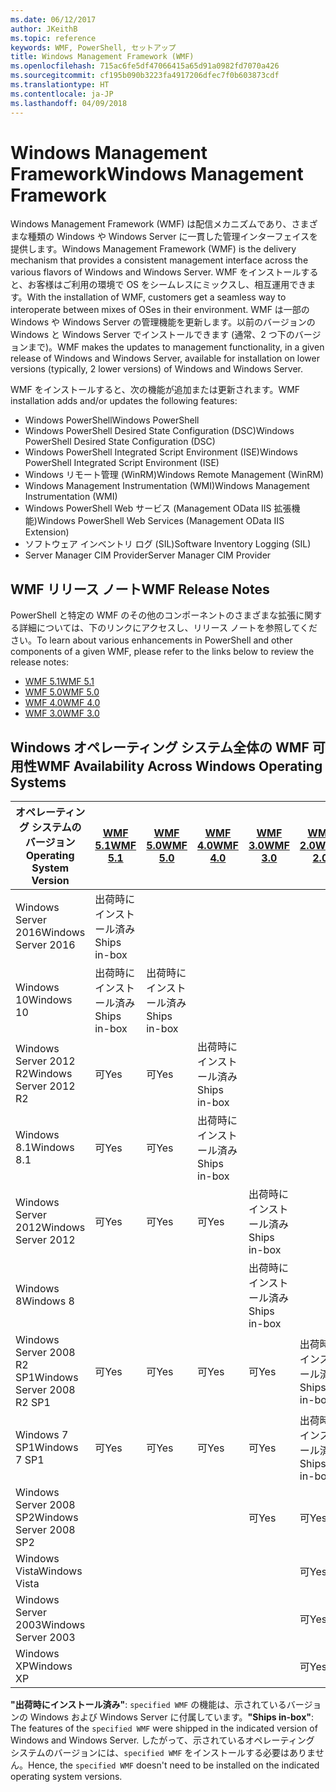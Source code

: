```yaml
---
ms.date: 06/12/2017
author: JKeithB
ms.topic: reference
keywords: WMF, PowerShell, セットアップ
title: Windows Management Framework (WMF)
ms.openlocfilehash: 715ac6fe5df47066415a65d91a0982fd7070a426
ms.sourcegitcommit: cf195b090b3223fa4917206dfec7f0b603873cdf
ms.translationtype: HT
ms.contentlocale: ja-JP
ms.lasthandoff: 04/09/2018
---
```

# <a name="windows-management-framework"></a><span data-ttu-id="8c2c5-103">Windows Management Framework</span><span class="sxs-lookup"><span data-stu-id="8c2c5-103">Windows Management Framework</span></span>

<span data-ttu-id="8c2c5-104">Windows Management Framework (WMF) は配信メカニズムであり、さまざまな種類の Windows や Windows Server に一貫した管理インターフェイスを提供します。</span><span class="sxs-lookup"><span data-stu-id="8c2c5-104">Windows Management Framework (WMF) is the delivery mechanism that provides a consistent management interface across the various flavors of Windows and Windows Server.</span></span>
<span data-ttu-id="8c2c5-105">WMF をインストールすると、お客様はご利用の環境で OS をシームレスにミックスし、相互運用できます。</span><span class="sxs-lookup"><span data-stu-id="8c2c5-105">With the installation of WMF, customers get a seamless way to interoperate between mixes of OSes in their environment.</span></span>
<span data-ttu-id="8c2c5-106">WMF は一部の Windows や Windows Server の管理機能を更新します。以前のバージョンの Windows と Windows Server でインストールできます (通常、2 つ下のバージョンまで)。</span><span class="sxs-lookup"><span data-stu-id="8c2c5-106">WMF makes the updates to management functionality, in a given release of Windows and Windows Server, available for installation on lower versions (typically, 2 lower versions) of Windows and Windows Server.</span></span>

<span data-ttu-id="8c2c5-107">WMF をインストールすると、次の機能が追加または更新されます。</span><span class="sxs-lookup"><span data-stu-id="8c2c5-107">WMF installation adds and/or updates the following features:</span></span>

- <span data-ttu-id="8c2c5-108">Windows PowerShell</span><span class="sxs-lookup"><span data-stu-id="8c2c5-108">Windows PowerShell</span></span>
- <span data-ttu-id="8c2c5-109">Windows PowerShell Desired State Configuration (DSC)</span><span class="sxs-lookup"><span data-stu-id="8c2c5-109">Windows PowerShell Desired State Configuration (DSC)</span></span>
- <span data-ttu-id="8c2c5-110">Windows PowerShell Integrated Script Environment (ISE)</span><span class="sxs-lookup"><span data-stu-id="8c2c5-110">Windows PowerShell Integrated Script Environment (ISE)</span></span>
- <span data-ttu-id="8c2c5-111">Windows リモート管理 (WinRM)</span><span class="sxs-lookup"><span data-stu-id="8c2c5-111">Windows Remote Management (WinRM)</span></span>
- <span data-ttu-id="8c2c5-112">Windows Management Instrumentation (WMI)</span><span class="sxs-lookup"><span data-stu-id="8c2c5-112">Windows Management Instrumentation (WMI)</span></span>
- <span data-ttu-id="8c2c5-113">Windows PowerShell Web サービス (Management OData IIS 拡張機能)</span><span class="sxs-lookup"><span data-stu-id="8c2c5-113">Windows PowerShell Web Services (Management OData IIS Extension)</span></span>
- <span data-ttu-id="8c2c5-114">ソフトウェア インベントリ ログ (SIL)</span><span class="sxs-lookup"><span data-stu-id="8c2c5-114">Software Inventory Logging (SIL)</span></span>
- <span data-ttu-id="8c2c5-115">Server Manager CIM Provider</span><span class="sxs-lookup"><span data-stu-id="8c2c5-115">Server Manager CIM Provider</span></span>

## <a name="wmf-release-notes"></a><span data-ttu-id="8c2c5-116">WMF リリース ノート</span><span class="sxs-lookup"><span data-stu-id="8c2c5-116">WMF Release Notes</span></span>

<span data-ttu-id="8c2c5-117">PowerShell と特定の WMF のその他のコンポーネントのさまざまな拡張に関する詳細については、下のリンクにアクセスし、リリース ノートを参照してください。</span><span class="sxs-lookup"><span data-stu-id="8c2c5-117">To learn about various enhancements in PowerShell and other components of a given WMF, please refer to the links below to review the release notes:</span></span>

- [<span data-ttu-id="8c2c5-118">WMF 5.1</span><span class="sxs-lookup"><span data-stu-id="8c2c5-118">WMF 5.1</span></span>](5.1/release-notes.md)
- [<span data-ttu-id="8c2c5-119">WMF 5.0</span><span class="sxs-lookup"><span data-stu-id="8c2c5-119">WMF 5.0</span></span>](5.0/releasenotes.md)
- [<span data-ttu-id="8c2c5-120">WMF 4.0</span><span class="sxs-lookup"><span data-stu-id="8c2c5-120">WMF 4.0</span></span>](https://download.microsoft.com/download/3/D/6/3D61D262-8549-4769-A660-230B67E15B25/Windows%20Management%20Framework%204%200%20Release%20Notes.docx)
- [<span data-ttu-id="8c2c5-121">WMF 3.0</span><span class="sxs-lookup"><span data-stu-id="8c2c5-121">WMF 3.0</span></span>](https://download.microsoft.com/download/E/7/6/E76850B8-DA6E-4FF5-8CCE-A24FC513FD16/WMF%203%20Release%20Notes.docx)

## <a name="wmf-availability-across-windows-operating-systems"></a><span data-ttu-id="8c2c5-122">Windows オペレーティング システム全体の WMF 可用性</span><span class="sxs-lookup"><span data-stu-id="8c2c5-122">WMF Availability Across Windows Operating Systems</span></span>

| <span data-ttu-id="8c2c5-123">オペレーティング システムのバージョン</span><span class="sxs-lookup"><span data-stu-id="8c2c5-123">Operating System Version</span></span> | [<span data-ttu-id="8c2c5-124">WMF 5.1</span><span class="sxs-lookup"><span data-stu-id="8c2c5-124">WMF 5.1</span></span>](https://aka.ms/wmf51download) | [<span data-ttu-id="8c2c5-125">WMF 5.0</span><span class="sxs-lookup"><span data-stu-id="8c2c5-125">WMF 5.0</span></span>](https://aka.ms/wmf5download) | [<span data-ttu-id="8c2c5-126">WMF 4.0</span><span class="sxs-lookup"><span data-stu-id="8c2c5-126">WMF 4.0</span></span>](https://aka.ms/wmf4download) |  [<span data-ttu-id="8c2c5-127">WMF 3.0</span><span class="sxs-lookup"><span data-stu-id="8c2c5-127">WMF 3.0</span></span>](https://aka.ms/wmf3download) | [<span data-ttu-id="8c2c5-128">WMF 2.0</span><span class="sxs-lookup"><span data-stu-id="8c2c5-128">WMF 2.0</span></span>](https://aka.ms/wmf2download) |
| ------------------------ | ----------- | ----------- | ----------- | ------------ |  ------------- |
| <span data-ttu-id="8c2c5-129">Windows Server 2016</span><span class="sxs-lookup"><span data-stu-id="8c2c5-129">Windows Server 2016</span></span> | <span data-ttu-id="8c2c5-130">出荷時にインストール済み</span><span class="sxs-lookup"><span data-stu-id="8c2c5-130">Ships in-box</span></span> |  |  |  |  |
| <span data-ttu-id="8c2c5-131">Windows 10</span><span class="sxs-lookup"><span data-stu-id="8c2c5-131">Windows 10</span></span> | <span data-ttu-id="8c2c5-132">出荷時にインストール済み</span><span class="sxs-lookup"><span data-stu-id="8c2c5-132">Ships in-box</span></span> | <span data-ttu-id="8c2c5-133">出荷時にインストール済み</span><span class="sxs-lookup"><span data-stu-id="8c2c5-133">Ships in-box</span></span>  | | | |
| <span data-ttu-id="8c2c5-134">Windows Server 2012 R2</span><span class="sxs-lookup"><span data-stu-id="8c2c5-134">Windows Server 2012 R2</span></span>| <span data-ttu-id="8c2c5-135">可</span><span class="sxs-lookup"><span data-stu-id="8c2c5-135">Yes</span></span> | <span data-ttu-id="8c2c5-136">可</span><span class="sxs-lookup"><span data-stu-id="8c2c5-136">Yes</span></span> | <span data-ttu-id="8c2c5-137">出荷時にインストール済み</span><span class="sxs-lookup"><span data-stu-id="8c2c5-137">Ships in-box</span></span> |  |  |
| <span data-ttu-id="8c2c5-138">Windows 8.1</span><span class="sxs-lookup"><span data-stu-id="8c2c5-138">Windows 8.1</span></span> | <span data-ttu-id="8c2c5-139">可</span><span class="sxs-lookup"><span data-stu-id="8c2c5-139">Yes</span></span> | <span data-ttu-id="8c2c5-140">可</span><span class="sxs-lookup"><span data-stu-id="8c2c5-140">Yes</span></span> |  <span data-ttu-id="8c2c5-141">出荷時にインストール済み</span><span class="sxs-lookup"><span data-stu-id="8c2c5-141">Ships in-box</span></span> |  |  |
| <span data-ttu-id="8c2c5-142">Windows Server 2012</span><span class="sxs-lookup"><span data-stu-id="8c2c5-142">Windows Server 2012</span></span> | <span data-ttu-id="8c2c5-143">可</span><span class="sxs-lookup"><span data-stu-id="8c2c5-143">Yes</span></span> | <span data-ttu-id="8c2c5-144">可</span><span class="sxs-lookup"><span data-stu-id="8c2c5-144">Yes</span></span> | <span data-ttu-id="8c2c5-145">可</span><span class="sxs-lookup"><span data-stu-id="8c2c5-145">Yes</span></span> |  <span data-ttu-id="8c2c5-146">出荷時にインストール済み</span><span class="sxs-lookup"><span data-stu-id="8c2c5-146">Ships in-box</span></span> | |
| <span data-ttu-id="8c2c5-147">Windows 8</span><span class="sxs-lookup"><span data-stu-id="8c2c5-147">Windows 8</span></span> |  |  |  | <span data-ttu-id="8c2c5-148">出荷時にインストール済み</span><span class="sxs-lookup"><span data-stu-id="8c2c5-148">Ships in-box</span></span> | |
| <span data-ttu-id="8c2c5-149">Windows Server 2008 R2 SP1</span><span class="sxs-lookup"><span data-stu-id="8c2c5-149">Windows Server 2008 R2 SP1</span></span> | <span data-ttu-id="8c2c5-150">可</span><span class="sxs-lookup"><span data-stu-id="8c2c5-150">Yes</span></span> | <span data-ttu-id="8c2c5-151">可</span><span class="sxs-lookup"><span data-stu-id="8c2c5-151">Yes</span></span> | <span data-ttu-id="8c2c5-152">可</span><span class="sxs-lookup"><span data-stu-id="8c2c5-152">Yes</span></span> |  <span data-ttu-id="8c2c5-153">可</span><span class="sxs-lookup"><span data-stu-id="8c2c5-153">Yes</span></span>| <span data-ttu-id="8c2c5-154">出荷時にインストール済み</span><span class="sxs-lookup"><span data-stu-id="8c2c5-154">Ships in-box</span></span> |
| <span data-ttu-id="8c2c5-155">Windows 7 SP1</span><span class="sxs-lookup"><span data-stu-id="8c2c5-155">Windows 7 SP1</span></span>  | <span data-ttu-id="8c2c5-156">可</span><span class="sxs-lookup"><span data-stu-id="8c2c5-156">Yes</span></span> | <span data-ttu-id="8c2c5-157">可</span><span class="sxs-lookup"><span data-stu-id="8c2c5-157">Yes</span></span> | <span data-ttu-id="8c2c5-158">可</span><span class="sxs-lookup"><span data-stu-id="8c2c5-158">Yes</span></span> | <span data-ttu-id="8c2c5-159">可</span><span class="sxs-lookup"><span data-stu-id="8c2c5-159">Yes</span></span> | <span data-ttu-id="8c2c5-160">出荷時にインストール済み</span><span class="sxs-lookup"><span data-stu-id="8c2c5-160">Ships in-box</span></span> |
| <span data-ttu-id="8c2c5-161">Windows Server 2008 SP2</span><span class="sxs-lookup"><span data-stu-id="8c2c5-161">Windows Server 2008 SP2</span></span> | | | | <span data-ttu-id="8c2c5-162">可</span><span class="sxs-lookup"><span data-stu-id="8c2c5-162">Yes</span></span> | <span data-ttu-id="8c2c5-163">可</span><span class="sxs-lookup"><span data-stu-id="8c2c5-163">Yes</span></span> |
| <span data-ttu-id="8c2c5-164">Windows Vista</span><span class="sxs-lookup"><span data-stu-id="8c2c5-164">Windows Vista</span></span> | | | | | <span data-ttu-id="8c2c5-165">可</span><span class="sxs-lookup"><span data-stu-id="8c2c5-165">Yes</span></span> |
| <span data-ttu-id="8c2c5-166">Windows Server 2003</span><span class="sxs-lookup"><span data-stu-id="8c2c5-166">Windows Server 2003</span></span>| | | |  | <span data-ttu-id="8c2c5-167">可</span><span class="sxs-lookup"><span data-stu-id="8c2c5-167">Yes</span></span> |
| <span data-ttu-id="8c2c5-168">Windows XP</span><span class="sxs-lookup"><span data-stu-id="8c2c5-168">Windows XP</span></span> | | | |  | <span data-ttu-id="8c2c5-169">可</span><span class="sxs-lookup"><span data-stu-id="8c2c5-169">Yes</span></span> |

<span data-ttu-id="8c2c5-170">**"出荷時にインストール済み"**: `specified WMF` の機能は、示されているバージョンの Windows および Windows Server に付属しています。</span><span class="sxs-lookup"><span data-stu-id="8c2c5-170">**"Ships in-box"**: The features of the `specified WMF` were shipped in the indicated version of  Windows and Windows Server.</span></span>
<span data-ttu-id="8c2c5-171">したがって、示されているオペレーティング システムのバージョンには、`specified WMF` をインストールする必要はありません。</span><span class="sxs-lookup"><span data-stu-id="8c2c5-171">Hence, the `specified WMF` doesn't need to be installed on the indicated operating system versions.</span></span>